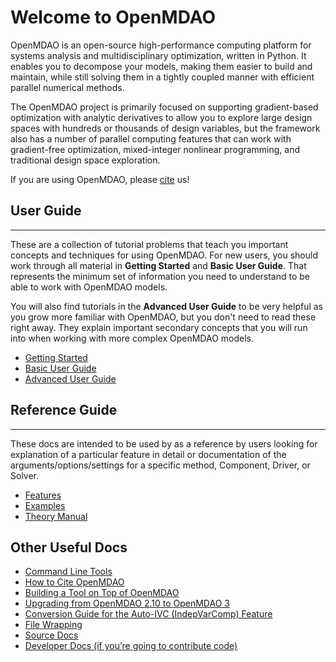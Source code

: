 # Welcome to OpenMDAO

OpenMDAO is an open-source high-performance computing platform for
systems analysis and multidisciplinary optimization, written in Python.
It enables you to decompose your models, making them easier to build and
maintain, while still solving them in a tightly coupled manner with
efficient parallel numerical methods.

The OpenMDAO project is primarily focused on supporting gradient-based
optimization with analytic derivatives to allow you to explore large
design spaces with hundreds or thousands of design variables, but the
framework also has a number of parallel computing features that can
work with gradient-free optimization, mixed-integer nonlinear
programming, and traditional design space exploration.

If you are using OpenMDAO, please [cite](other/citing.ipynb) us!

## User Guide
---

These are a collection of tutorial problems that teach you important concepts and techniques for using OpenMDAO.
For new users, you should work through all material in **Getting Started** and **Basic User Guide**.
That represents the minimum set of information you need to understand to be able to work with OpenMDAO models.

You will also find tutorials in the **Advanced User Guide** to be very helpful as you grow more familiar with OpenMDAO,
but you don't need to read these right away.
They explain important secondary concepts that you will run into when working with more complex OpenMDAO models.

- [Getting Started](getting_started/getting_started.md)
- [Basic User Guide](basic_user_guide/basic_user_guide.md)
- [Advanced User Guide](advanced_user_guide/advanced_user_guide.md)


## Reference Guide
---

These docs are intended to be used by as a reference by users looking for explanation of a particular feature in detail or
documentation of the arguments/options/settings for a specific method, Component, Driver, or Solver.

- [Features](blank.txt)
- [Examples](examples/examples.md)
- [Theory Manual](theory_manual/theory_manual.md)


## Other Useful Docs

- [Command Line Tools](other_useful_docs/om_command.ipynb)
- [How to Cite OpenMDAO](other_useful_docs/citing.ipynb)
- [Building a Tool on Top of OpenMDAO](other_useful_docs/building_a_tool/building_a_tool.md)
- [Upgrading from OpenMDAO 2.10 to OpenMDAO 3]()
- [Conversion Guide for the Auto-IVC (IndepVarComp) Feature](other_useful_docs/auto_ivc_api_translation.ipynb)
- [File Wrapping](other_useful_docs/file_wrap.ipynb)
- [Source Docs]()
- [Developer Docs (if you’re going to contribute code)](other_useful_docs/developer_docs/developer_docs.md)